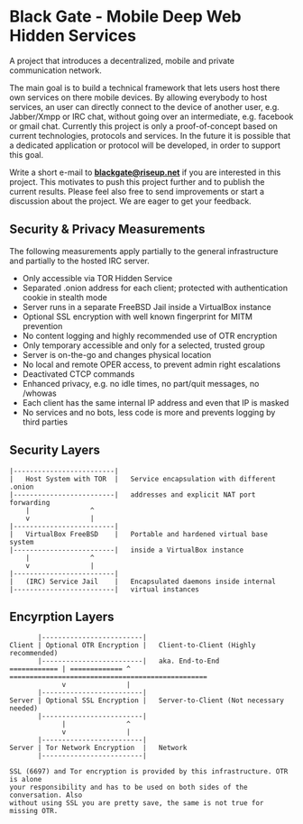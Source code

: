 # Black Gate - Mobile Deep Web Hidden Services

A project that introduces a decentralized, mobile and private communication network.

The main goal is to build a technical framework that lets users host there own
services on there mobile devices. By allowing everybody to host services, an user can
directly connect to the device of another user, e.g. Jabber/Xmpp or IRC chat, without
going over an intermediate, e.g. facebook or gmail chat. Currently this project is
only a proof-of-concept based on current technologies, protocols and services. In the
future it is possible that a dedicated application or protocol will be developed, in
order to support this goal.

Write a short e-mail to **blackgate@riseup.net** if you are interested in this project.
This motivates to push this project further and to publish the current results. Please
feel also free to send improvements or start a discussion about the project. We are eager
to get your feedback.

## Security & Privacy Measurements

The following measurements apply partially to the general infrastructure and partially to the hosted IRC server.

* Only accessible via TOR Hidden Service
* Separated .onion address for each client; protected with authentication cookie in stealth mode
* Server runs in a separate FreeBSD Jail inside a VirtualBox instance
* Optional SSL encryption with well known fingerprint for MITM prevention
* No content logging and highly recommended use of OTR encryption
* Only temporary accessible and only for a selected, trusted group
* Server is on-the-go and changes physical location
* No local and remote OPER access, to prevent admin right escalations
* Deactivated CTCP commands
* Enhanced privacy, e.g. no idle times, no part/quit messages, no /whowas
* Each client has the same internal IP address and even that IP is masked
* No services and no bots, less code is more and prevents logging by third parties

## Security Layers

    |-------------------------|
    |   Host System with TOR  |   Service encapsulation with different .onion
    |-------------------------|   addresses and explicit NAT port forwarding
        |               ^
        v               |
    |-------------------------|
    |   VirtualBox FreeBSD    |   Portable and hardened virtual base system
    |-------------------------|   inside a VirtualBox instance
        |               ^
        v               |
    |-------------------------|
    |   (IRC) Service Jail    |   Encapsulated daemons inside internal
    |-------------------------|   virtual instances

## Encyrption Layers

           |-------------------------|
    Client | Optional OTR Encryption |   Client-to-Client (Highly recommended)
           |-------------------------|   aka. End-to-End
    ============ | ============= ^ =================================================
                 v               |
           |-------------------------|
    Server | Optional SSL Encryption |   Server-to-Client (Not necessary needed)
           |-------------------------|
                 |               ^
                 v               |
           |-------------------------|
    Server | Tor Network Encryption  |   Network
           |-------------------------|
           
    SSL (6697) and Tor encryption is provided by this infrastructure. OTR is alone
    your responsibility and has to be used on both sides of the conversation. Also
    without using SSL you are pretty save, the same is not true for missing OTR.
